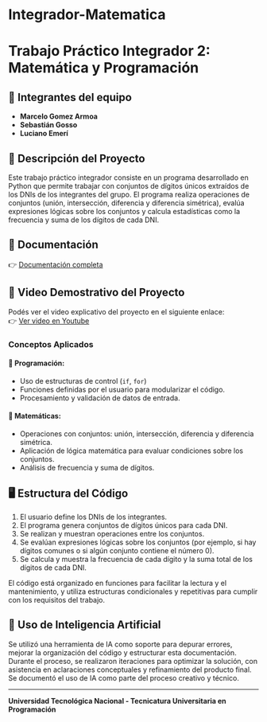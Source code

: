 # Integrador-Matematica

# Trabajo Práctico Integrador 2: Matemática y Programación

## 👥 Integrantes del equipo

- **Marcelo Gomez Armoa**  
- **Sebastián Gosso**  
- **Luciano Emerí**

## 📄 Descripción del Proyecto
Este trabajo práctico integrador consiste en un programa desarrollado en Python que permite trabajar con conjuntos de dígitos únicos extraídos de los DNIs de los integrantes del grupo. El programa realiza operaciones de conjuntos (unión, intersección, diferencia y diferencia simétrica), evalúa expresiones lógicas sobre los conjuntos y calcula estadísticas como la frecuencia y suma de los dígitos de cada DNI.


## 📄 Documentación

👉 [Documentación completa](https://docs.google.com/document/d/1XxYoeq2hdCyZxD7X8wuvBQHwNflLf5y6KM1Ld78OuiI/edit?tab=t.0)

## 🎥 Video Demostrativo del Proyecto

Podés ver el video explicativo del proyecto en el siguiente enlace:  
👉 [Ver video en Youtube](https://youtu.be/USZwE258uc8)

### Conceptos Aplicados

#### 🎇 Programación:
- Uso de estructuras de control (`if`, `for`)
- Funciones definidas por el usuario para modularizar el código.
- Procesamiento y validación de datos de entrada.

#### 🚀 Matemáticas:
- Operaciones con conjuntos: unión, intersección, diferencia y diferencia simétrica.
- Aplicación de lógica matemática para evaluar condiciones sobre los conjuntos.
- Análisis de frecuencia y suma de dígitos.

## 🖥 Estructura del Código
1. El usuario define los DNIs de los integrantes.
2. El programa genera conjuntos de dígitos únicos para cada DNI.
3. Se realizan y muestran operaciones entre los conjuntos.
4. Se evalúan expresiones lógicas sobre los conjuntos (por ejemplo, si hay dígitos comunes o si algún conjunto contiene el número 0).
5. Se calcula y muestra la frecuencia de cada dígito y la suma total de los dígitos de cada DNI.

El código está organizado en funciones para facilitar la lectura y el mantenimiento, y utiliza estructuras condicionales y repetitivas para cumplir con los requisitos del trabajo.

## 🤖 Uso de Inteligencia Artificial
Se utilizó una herramienta de IA como soporte para depurar errores, mejorar la organización del código y estructurar esta documentación. Durante el proceso, se realizaron iteraciones para optimizar la solución, con asistencia en aclaraciones conceptuales y refinamiento del producto final. Se documentó el uso de IA como parte del proceso creativo y técnico.

---

**Universidad Tecnológica Nacional - Tecnicatura Universitaria en Programación**
